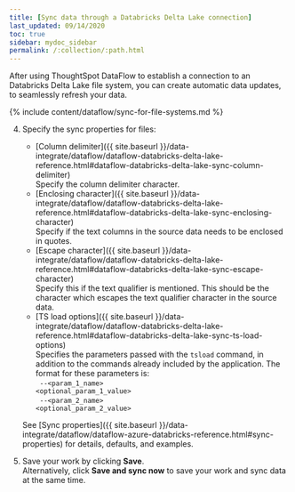```yaml
---
title: [Sync data through a Databricks Delta Lake connection]
last_updated: 09/14/2020
toc: true
sidebar: mydoc_sidebar
permalink: /:collection/:path.html
---
```

After using ThoughtSpot DataFlow to establish a connection to an Databricks Delta Lake file system, you can create automatic data updates, to seamlessly refresh your data.

{% include content/dataflow/sync-for-file-systems.md %}

4. Specify the sync properties for files:

   * [Column delimiter]({{ site.baseurl }}/data-integrate/dataflow/dataflow-databricks-delta-lake-reference.html#dataflow-databricks-delta-lake-sync-column-delimiter)<br/>Specify the column delimiter character.
   * [Enclosing character]({{ site.baseurl }}/data-integrate/dataflow/dataflow-databricks-delta-lake-reference.html#dataflow-databricks-delta-lake-sync-enclosing-character)<br/>Specify if the text columns in the source data needs to be enclosed in quotes.
   * [Escape character]({{ site.baseurl }}/data-integrate/dataflow/dataflow-databricks-delta-lake-reference.html#dataflow-databricks-delta-lake-sync-escape-character)<br/>Specify this if the text qualifier is mentioned. This should be the character which escapes the text qualifier character in the source data.
   * [TS load options]({{ site.baseurl }}/data-integrate/dataflow/dataflow-databricks-delta-lake-reference.html#dataflow-databricks-delta-lake-sync-ts-load-options)<br/>Specifies the parameters passed with the <code>tsload</code> command, in addition to the commands already included by the application. The format for these parameters is:<br/><code> --&lt;param_1_name&gt; &lt;optional_param_1_value&gt;</code><br/><code> --&lt;param_2_name&gt; &lt;optional_param_2_value&gt;</code>

   See [Sync properties]({{ site.baseurl }}/data-integrate/dataflow/dataflow-azure-databricks-reference.html#sync-properties) for details, defaults, and examples.

5. Save your work by clicking **Save**.<br/>Alternatively, click **Save and sync now** to save your work and sync data at the same time.
